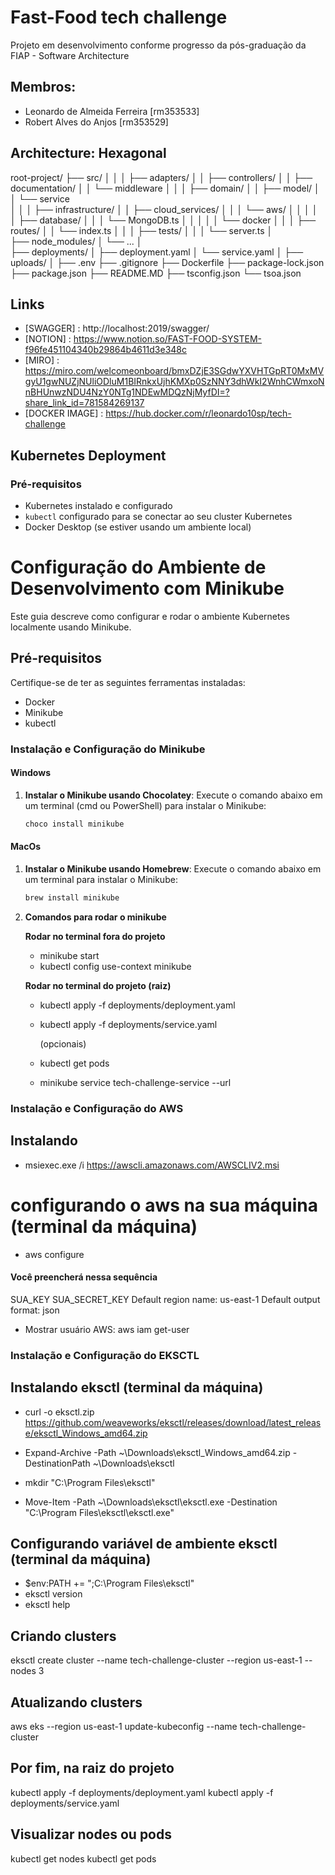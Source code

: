 
# Fast-Food tech challenge

Projeto em desenvolvimento conforme progresso da pós-graduação da FIAP - Software Architecture

## Membros: 
    
- Leonardo de Almeida Ferreira [rm353533]
- Robert Alves do Anjos [rm353529]

## Architecture: Hexagonal

root-project/
├── src/
│   │
│   ├── adapters/
│   │   ├── controllers/
│   │   ├── documentation/
│   │   └── middleware
│   │
│   ├── domain/
│   │   ├── model/
│   │   └── service   
│   │
│   ├── infrastructure/
│   │   ├── cloud_services/
│   │   │   └── aws/
│   │   │
│   │   ├── database/
│   │   │   └── MongoDB.ts
│   │   │
│   │   └── docker
│   │
│   ├── routes/
│   │   └── index.ts
│   │
│   ├── tests/
│   │
│   └── server.ts
│   
├── node_modules/
│   └── ...
│   
├── deployments/
│   ├── deployment.yaml
│   └── service.yaml
│
├── uploads/
│
├── .env
├── .gitignore
├── Dockerfile
├── package-lock.json
├── package.json
├── README.MD
├── tsconfig.json
└── tsoa.json

## Links

- [SWAGGER] : http://localhost:2019/swagger/
- [NOTION] : https://www.notion.so/FAST-FOOD-SYSTEM-f96fe451104340b29864b4611d3e348c
- [MIRO] : https://miro.com/welcomeonboard/bmxDZjE3SGdwYXVHTGpRT0MxMVgyU1gwNUZjNUliODluM1BIRnkxUjhKMXp0SzNNY3dhWkI2WnhCWmxoNnBHUnwzNDU4NzY0NTg1NDEwMDQzNjMyfDI=?share_link_id=781584269137
- [DOCKER IMAGE] : https://hub.docker.com/r/leonardo10sp/tech-challenge


## Kubernetes Deployment

### Pré-requisitos

- Kubernetes instalado e configurado
- `kubectl` configurado para se conectar ao seu cluster Kubernetes
- Docker Desktop (se estiver usando um ambiente local)



# Configuração do Ambiente de Desenvolvimento com Minikube

Este guia descreve como configurar e rodar o ambiente Kubernetes localmente usando Minikube.

## Pré-requisitos

Certifique-se de ter as seguintes ferramentas instaladas:
- Docker
- Minikube
- kubectl



### Instalação e Configuração do Minikube

#### Windows

1. **Instalar o Minikube usando Chocolatey**:
   Execute o comando abaixo em um terminal (cmd ou PowerShell) para instalar o Minikube:
   ```bash
   choco install minikube

#### MacOs

1. **Instalar o Minikube usando Homebrew**:
   Execute o comando abaixo em um terminal para instalar o Minikube:
   ```bash
   brew install minikube


2. **Comandos para rodar o minikube**

    **Rodar no terminal fora do projeto**

   - minikube start
   - kubectl config use-context minikube

    **Rodar no terminal do projeto (raiz)**
   - kubectl apply -f deployments/deployment.yaml
   - kubectl apply -f deployments/service.yaml

     (opcionais)
   - kubectl get pods
   - minikube service tech-challenge-service --url


### Instalação e Configuração do AWS


## Instalando
- msiexec.exe /i https://awscli.amazonaws.com/AWSCLIV2.msi

# configurando o aws na sua máquina (terminal da máquina)

- aws configure
#### Você preencherá nessa sequência

SUA_KEY
SUA_SECRET_KEY
Default region name: us-east-1
Default output format: json

- Mostrar usuário AWS: aws iam get-user

### Instalação e Configuração do EKSCTL

## Instalando eksctl (terminal da máquina)
 - curl -o eksctl.zip https://github.com/weaveworks/eksctl/releases/download/latest_release/eksctl_Windows_amd64.zip
 - Expand-Archive -Path ~\Downloads\eksctl_Windows_amd64.zip -DestinationPath ~\Downloads\eksctl  

 - mkdir "C:\Program Files\eksctl"
 - Move-Item -Path ~\Downloads\eksctl\eksctl.exe -Destination "C:\Program Files\eksctl\eksctl.exe"

## Configurando variável de ambiente eksctl (terminal da máquina)

- $env:PATH += ";C:\Program Files\eksctl"
- eksctl version
- eksctl help


## Criando clusters

eksctl create cluster --name tech-challenge-cluster --region us-east-1 --nodes 3

## Atualizando clusters
aws eks --region us-east-1 update-kubeconfig --name tech-challenge-cluster


## Por fim, na raiz do projeto

kubectl apply -f deployments/deployment.yaml
kubectl apply -f deployments/service.yaml

## Visualizar nodes ou pods

kubectl get nodes
kubectl get pods

